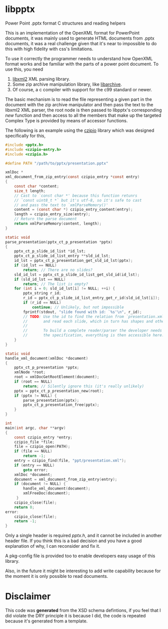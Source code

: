 # libpptx
Power Point .pptx format C structures and reading helpers

This is an implementation of the OpenXML format for PowerPoint documents, it was mainly used to generate HTML documents from .pptx documents, it was a real challenge given that it's near to impossible to do this with high fidelity with css's limitations.

To use it correctly the programmer needs to understand how OpenXML format works and be familiar with the parts of a power point document. To use this, you need

1. [libxml2](https://www.google.co.ve/url?sa=t&rct=j&q=&esrc=s&source=web&cd=1&cad=rja&uact=8&ved=0ahUKEwi16oOL6rnTAhUJZCYKHYebD04QFggjMAA&url=http%3A%2F%2Fxmlsoft.org%2F&usg=AFQjCNH6UicY70qLDVGTEZCAGPdZzJSgFw&sig2=-IHVCxhDhz5I18ipv94Jhw) XML parsing library.
2. Some zip archive manipulation library, like [libarchive](http://www.libarchive.org/).
3. Of course, a c compiler with support for the c99 standard or newer.

The basic mechanism is to read the file representing a given part in the document with the zip archive manipulator and then pass the text to the libxml2 XML parser, the root node is then passed to libpptx's corresponding *new* function and then access to all the members that make up the targeted Complex Type is provided by means of accessor functions.

The following is an example using the [czipio](https://github.com/iharob/czipio) library which was designed specifically for this,

```c
#include <pptx.h>
#include <czipio-entry.h>
#include <czipio.h>

#define PATH "/path/to/pptx/presentation.pptx"

xmlDoc *
xml_document_from_zip_entry(const czipio_entry *const entry)
{
    const char *content;
    size_t length;
    // Cast to `const char *' because this function retunrs
    // `const uint8_t *` but it's utf-8, so it's safe to cast
    // and pass the text to `xmlParseMemory()'
    content = (const char *) czipio_entry_content(entry);
    length = czipio_entry_size(entry);
    // Return the parse document
    return xmlParseMemory(content, length);
}

static void
parse_presentation(pptx_ct_p_presentation *pptx)
{
    pptx_ct_p_slide_id_list *id_lst;
    pptx_ct_p_slide_id_list_entry **sld_id_lst;
    id_lst = pptx_ct_p_presentation_get_sld_id_lst(pptx);
    if (id_lst == NULL)
        return; // There are no slides?
    sld_id_lst = pptx_ct_p_slide_id_list_get_sld_id(id_lst);
    if (sld_id_lst == NULL)
        return; // The list is empty?
    for (int i = 0; sld_id_lst[i] != NULL; ++i) {
        pptx_string r_id;
        r_id = pptx_ct_p_slide_id_list_entry_get_r_id(sld_id_lst[i]);
        if (r_id == NULL)
            continue; // Unlikely, but not impossible
        fprintf(stdout, "slide found with id: `%s'\n", r_id);
        // TODO: Use the id to find the relation from `presentation.xml.rels'
        //       and read each slide, which in turn has shapes and other parts.
        //
        //       To build a complete reader/parser the developer needs to read
        //       the specification, everything is then accessible here.
    }
}

static void
handle_xml_document(xmlDoc *document)
{
    pptx_ct_p_presentation *pptx;
    xmlNode *root;
    root = xmlDocGetRootElement(document);
    if (root == NULL)
        return; // Silently ignore this (it's really unlikely)
    pptx = pptx_ct_p_presentation_new(root);
    if (pptx != NULL) {
        parse_presentation(pptx);
        pptx_ct_p_presentation_free(pptx);
    }
}

int
main(int argc, char **argv)
{
    const czipio_entry *entry;
    czipio_file *file;
    file = czipio_open(PATH);
    if (file == NULL)
        return -1;
    entry = czipio_find(file, "ppt/presentation.xml");
    if (entry == NULL)
        goto error;
    xmlDoc *document;
    document = xml_document_from_zip_entry(entry);
    if (document != NULL) {
        handle_xml_document(document);
        xmlFreeDoc(document);
     }
    czipio_close(file);
    return 0;
error:
    czipio_close(file);
    return -1;
}
```

Only a single header is required *pptx.h*, and it cannot be included in another header file. If you think this is a bad decision and you have a good explanation of why, I can reconsider and fix it.

A pkg-config file is provided too to enable developers easy usage of this library.

Also, in the future it might be interesting to add write capability because for the moment it is only possible to read documents.

# Disclaimer

This code was **generated** from the XSD schema defintions, if you feel that I did violate the DRY principle it is because I did, the code is repeated because it's generated from a template.
